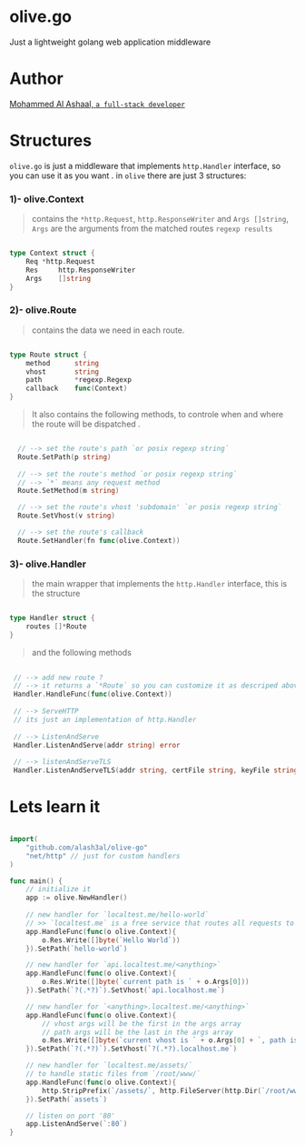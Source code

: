 # olive.go
Just a lightweight golang web application middleware

# Author
[Mohammed Al Ashaal, `a full-stack developer`](http://www.alash3al.xyz)

# Structures
`olive.go` is just a middleware that implements `http.Handler` interface, so you can use it as you want .
in `olive` there are just 3 structures:

### 1)- olive.Context
> contains the `*http.Request`, `http.ResponseWriter` and `Args []string`,  
> `Args` are the arguments from the matched routes `regexp results`

```go

type Context struct {
	Req	*http.Request
	Res 	http.ResponseWriter
	Args	[]string
}

```

### 2)- olive.Route
> contains the data we need in each route.  

```go

type Route struct {
	method		string
	vhost		string
	path		*regexp.Regexp
	callback	func(Context)
}

```

> It also contains the following methods, to controle when and where the route will be dispatched .

```go

  // --> set the route's path `or posix regexp string`
  Route.SetPath(p string)
  
  // --> set the route's method `or posix regexp string`
  // --> `*` means any request method
  Route.SetMethod(m string)

  // --> set the route's vhost 'subdomain' `or posix regexp string`
  Route.SetVhost(v string)

  // --> set the route's callback
  Route.SetHandler(fn func(olive.Context))

```

### 3)- olive.Handler
> the main wrapper that implements the `http.Handler` interface, this is the structure  

```go

type Handler struct {
	routes []*Route
}

```

> and the following methods

```go
 
 // --> add new route ?
 // --> it returns a `*Route` so you can customize it as descriped above
 Handler.HandleFunc(func(olive.Context))
 
 // --> ServeHTTP
 // its just an implementation of http.Handler
 
 // --> ListenAndServe
 Handler.ListenAndServe(addr string) error
 
 // --> listenAndServeTLS
 Handler.ListenAndServeTLS(addr string, certFile string, keyFile string) error
```

# Lets learn it

```go

import(
	"github.com/alash3al/olive-go"
	"net/http" // just for custom handlers
)

func main() {
	// initialize it
	app := olive.NewHandler()
	
	// new handler for `localtest.me/hello-world`
	// >> `localtest.me` is a free service that routes all requests to your own `localhost`
	app.HandleFunc(func(o olive.Context){
		o.Res.Write([]byte(`Hello World`))
	}).SetPath(`hello-world`)

	// new handler for `api.localtest.me/<anything>`
	app.HandleFunc(func(o olive.Context){
		o.Res.Write([]byte(`current path is ` + o.Args[0]))
	}).SetPath(`?(.*?)`).SetVhost(`api.localhost.me`)

	// new handler for `<anything>.localtest.me/<anything>`
	app.HandleFunc(func(o olive.Context){
		// vhost args will be the first in the args array
		// path args will be the last in the args array
		o.Res.Write([]byte(`current vhost is ` + o.Args[0] + `, path is ` + o.Args[1]))
	}).SetPath(`?(.*?)`).SetVhost(`?(.*?).localhost.me`)

	// new handler for `localtest.me/assets/` 
	// to handle static files from `/root/www/`
	app.HandleFunc(func(o olive.Context){
		http.StripPrefix(`/assets/`, http.FileServer(http.Dir(`/root/www/`))).ServeHTTP(c.Res, c.Req)
	}).SetPath(`assets`)

	// listen on port '80'
	app.ListenAndServe(`:80`)
}

```
